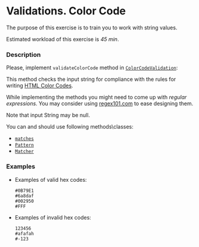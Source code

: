 # Validations. Color Code

The purpose of this exercise is to train you to work with string values.

Estimated workload of this exercise is _45 min_.

### Description

Please, implement `validateColorCode` method
in [`ColorCodeValidation`](src/main/java/com/epam/rd/autotasks/validations/ColorCodeValidation.java):

This method checks the input string for compliance with the rules for
writing [HTML Color Codes](https://htmlcolorcodes.com/).

While implementing the methods you might need to come up with *regular expressions*.
You may consider using [regex101.com](https://regex101.com/) to ease designing them.

Note that input String may be null.

You can and should use following methods\classes:

- [`matches`](https://docs.oracle.com/en/java/javase/11/docs/api/java.base/java/lang/String.html#matches(java.lang.String))
- [`Pattern`](https://docs.oracle.com/en/java/javase/11/docs/api/java.base/java/util/regex/Pattern.html)
- [`Matcher`](https://docs.oracle.com/en/java/javase/11/docs/api/java.base/java/util/regex/Pattern.html#matcher(java.lang.CharSequence))

### Examples

- Examples of valid hex codes:

      #0B79E1 
      #6a8daf 
      #002950
      #FFF

- Examples of invalid hex codes:

      123456
      #afafah 
      #-123 
